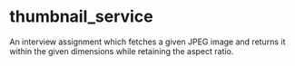 # thumbnail_service
An interview assignment which fetches a given JPEG image and returns it within the given dimensions while retaining the aspect ratio.
